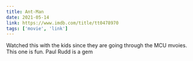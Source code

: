 ```yaml
---
title: Ant-Man
date: 2021-05-14
link: https://www.imdb.com/title/tt0478970
tags: ['movie', 'link']
---
```

Watched this with the kids since they are going through the MCU mvoies. This one is fun. Paul Rudd is a gem
